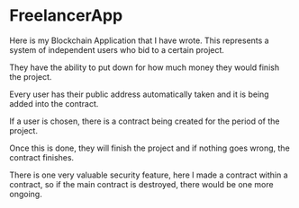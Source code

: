 # FreelancerApp

Here is my Blockchain Application that I have wrote. This represents a system of independent users who bid to a certain project. 

They have the ability to put down for how much money they would finish the project. 

Every user has their public address automatically taken and it is being added into the contract.

If a user is chosen, there is a contract being created for the period of the project. 

Once this is done, they will finish the project and if nothing goes wrong, the contract finishes.

There is one very valuable security feature, here I made a contract within a contract, so if the main contract is destroyed, there would be one more ongoing.

